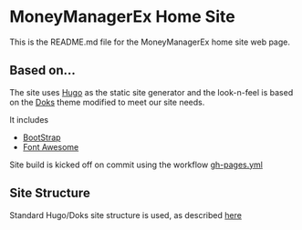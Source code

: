 # MoneyManagerEx Home Site

This is the README.md file for the MoneyManagerEx home site web page.

## Based on...

The site uses [Hugo](https://gohugo.io/) as the static site generator and the look-n-feel is based on the [Doks](https://getdoks.org/docs/prologue/introduction/) theme modified to meet our site needs.

It includes

- [BootStrap](https://github.com/twbs/bootstrap)
- [Font Awesome](https://github.com/FortAwesome/Font-Awesome)

Site build is kicked off on commit using the workflow [gh-pages.yml](https://github.com/moneymanagerex/moneymanagerex.github.io/blob/main/.github/workflows/gh-pages.yml)

## Site Structure

Standard Hugo/Doks site structure is used, as described [here](https://getdoks.org/docs/prologue/directory-structure/)
